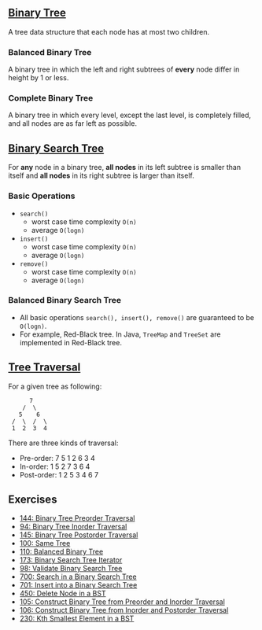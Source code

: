 ## [Binary Tree](https://en.wikipedia.org/wiki/Binary_tree)

A tree data structure that each node has at most two children.

### Balanced Binary Tree
A binary tree in which the left and right subtrees of **every** node differ in height by 1 or less.

### Complete Binary Tree
A binary tree in which every level, except the last level, is completely filled, and all nodes are as far left as possible.

## [Binary Search Tree](https://en.wikipedia.org/wiki/Binary_search_tree)

For **any** node in a binary tree, **all nodes** in its left subtree is smaller than itself and **all nodes** in its right subtree is larger than itself.

### Basic Operations

- `search()` 
	- worst case time complexity `O(n)`
	- average `O(logn)`
- `insert()`
	- worst case time complexity `O(n)`
	- average `O(logn)`
- `remove()`
	- worst case time complexity `O(n)`
	- average `O(logn)`


### Balanced Binary Search Tree

- All basic operations `search(), insert(), remove()` are guaranteed to be `O(logn)`.
- For example, Red-Black tree. In Java, `TreeMap` and `TreeSet` are implemented in Red-Black tree.


## [Tree Traversal](https://en.wikipedia.org/wiki/Tree_traversal)

For a given tree as following:
```
      7
    /  \
   5    6
 /  \  /  \
 1  2  3  4
```

There are three kinds of traversal:

- Pre-order: 7 5 1 2 6 3 4
- In-order: 1 5 2 7 3 6 4
- Post-order: 1 2 5 3 4 6 7

## Exercises

- [144: Binary Tree Preorder Traversal](https://leetcode.com/problems/binary-tree-preorder-traversal/)
- [94: Binary Tree Inorder Traversal](https://leetcode.com/problems/binary-tree-inorder-traversal/)
- [145: Binary Tree Postorder Traversal](https://leetcode.com/problems/binary-tree-postorder-traversal/)
- [100: Same Tree](https://leetcode.com/problems/same-tree/)
- [110: Balanced Binary Tree](https://leetcode.com/problems/balanced-binary-tree/)
- [173: Binary Search Tree Iterator](https://leetcode.com/problems/binary-search-tree-iterator/)
- [98: Validate Binary Search Tree](https://leetcode.com/problems/validate-binary-search-tree/)
- [700: Search in a Binary Search Tree](https://leetcode.com/problems/search-in-a-binary-search-tree/)
- [701: Insert into a Binary Search Tree](https://leetcode.com/problems/insert-into-a-binary-search-tree/)
- [450: Delete Node in a BST](https://leetcode.com/problems/delete-node-in-a-bst/)
- [105: Construct Binary Tree from Preorder and Inorder Traversal](https://leetcode.com/problems/construct-binary-tree-from-preorder-and-inorder-traversal/)
- [106: Construct Binary Tree from Inorder and Postorder Traversal](https://leetcode.com/problems/construct-binary-tree-from-inorder-and-postorder-traversal/)
- [230: Kth Smallest Element in a BST](https://leetcode.com/problems/kth-smallest-element-in-a-bst/)
